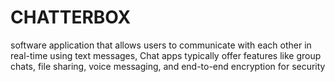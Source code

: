 # CHATTERBOX
 software application that allows users to communicate with each other in real-time using text messages,  Chat apps typically offer features like group chats, file sharing, voice messaging, and end-to-end encryption for security
